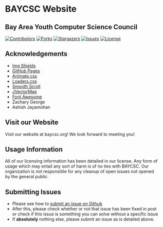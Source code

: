 # BAYCSC Website
## Bay Area Youth Computer Science Council

[![Contributors][contributors-shield]][contributors-url]
[![Forks][forks-shield]][forks-url]
[![Stargazers][stars-shield]][stars-url]
[![Issues][issues-shield]][issues-url]
[![License][license-shield]][license-url]

[contributors-shield]: https://img.shields.io/github/contributors/othneildrew/Best-README-Template.svg?style=flat-square
[contributors-url]: https://github.com/baycsc/baycsc.github.io/graphs/contributors
[forks-shield]: https://img.shields.io/github/forks/othneildrew/Best-README-Template.svg?style=flat-square
[forks-url]: https://github.com/baycsc/baycsc.github.io/network/members
[issues-shield]: https://img.shields.io/github/issues/othneildrew/Best-README-Template.svg?style=flat-square
[issues-url]: https://github.com/baycsc/baycsc.github.io/issues
[license-shield]: https://img.shields.io/github/license/othneildrew/Best-README-Template.svg?style=flat-square
[license-url]: https://github.com/baycsc/baycsc.github.io/blob/master/LICENSE.txt
[stars-shield]: https://img.shields.io/github/stars/othneildrew/Best-README-Template.svg?style=flat-square
[stars-url]: https://github.com/baycsc/baycsc.github.io/stargazers

## Acknowledgements
* [Img Shields](https://shields.io)
* [GitHub Pages](https://pages.github.com)
* [Animate.css](https://daneden.github.io/animate.css)
* [Loaders.css](https://connoratherton.com/loaders)
* [Smooth Scroll](https://github.com/cferdinandi/smooth-scroll)
* [JVectorMap](http://jvectormap.com)
* [Font Awesome](https://fontawesome.com)
* Zachary George
* Ashish Jayamohan

## Visit our Website
Visit our website at baycsc.org! We look forward to meeting you!

## Usage Information
All of our licensing information has been detailed in our license. Any form of usage which may entail any sort of harm is of no ties with BAYCSC. Our organization is not responsible for any cleanup of open issues not opened by the general public.

## Submitting Issues
* Please see how to [submit an issue on Github](https://help.github.com/en/github/managing-your-work-on-github/creating-an-issue)
* After this, please check whether or not that issue has been fixed in post or check if this issue is something you can solve without a specific issue
* If **absolutely** nothing else, please submit an issue as is detailed above.

